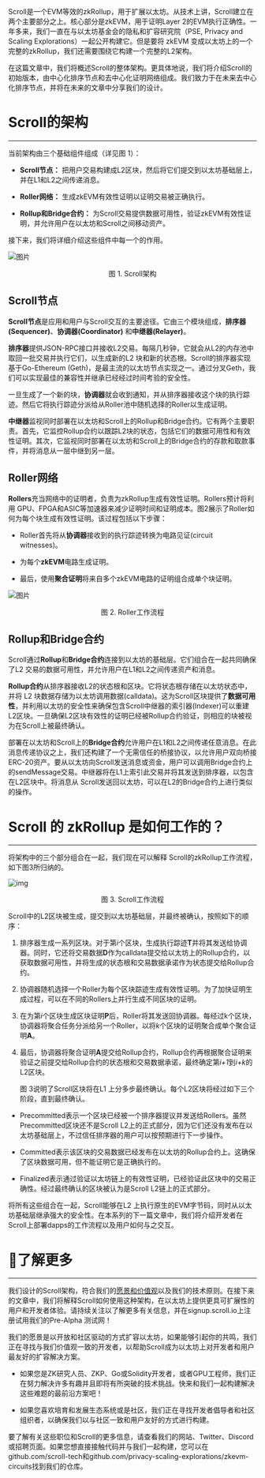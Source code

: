 
Scroll是一个EVM等效的zkRollup，用于扩展以太坊。从技术上讲，Scroll建立在两个主要部分之上。核心部分是zkEVM，用于证明Layer 2的EVM执行正确性。一年多来，我们一直在与以太坊基金会的隐私和扩容研究院（PSE, Privacy and Scaling Explorations）一起公开构建它。但是要将 zkEVM 变成以太坊上的一个完整的zkRollup，我们还需要围绕它构建一个完整的L2架构。

在这篇文章中，我们将概述Scroll的整体架构。更具体地说，我们将介绍Scroll的初始版本，由中心化排序节点和去中心化证明网络组成。我们致力于在未来去中心化排序节点，并将在未来的文章中分享我们的设计。

# Scroll的架构

------

当前架构由三个基础组件组成（详见图 1）：

- **Scroll节点：** 把用户交易构建成L2区块，然后将它们提交到以太坊基础层上，并在L1和L2之间传递消息。

- **Roller网络：** 生成zkEVM有效性证明以证明交易被正确执行。

- **Rollup和Bridge合约：** 为Scroll交易提供数据可用性，验证zkEVM有效性证明，并允许用户在以太坊和Scroll之间移动资产。

接下来，我们将详细介绍这些组件中每一个的作用。

![图片](scroll/blogs/img/5-1.png)

<center>图 1. Scroll架构</center>

##  Scroll节点

**Scroll节点**是应用和用户与Scroll交互的主要途径。它由三个模块组成，**排序器(Sequencer)**、**协调器(Coordinator)** 和**中继器(Relayer)**。

**排序器**提供JSON-RPC接口并接收L2交易。每隔几秒钟，它就会从L2的内存池中取回一批交易并执行它们，以生成新的L2 块和新的状态根。Scroll的排序器实现基于Go-Ethereum (Geth)，是最主流的以太坊节点实现之一。通过分叉Geth，我们可以实现最佳的兼容性并继承已经经过时间考验的安全性。

一旦生成了一个新的块，**协调器**就会收到通知，并从排序器接收这个块的执行踪迹。然后它将执行踪迹分派给从Roller池中随机选择的Roller以生成证明。

**中继器**监视同时部署在以太坊和Scroll上的Rollup和Bridge合约。它有两个主要职责。首先，它监控Rollup合约以跟踪L2块的状态，包括它们的数据可用性和有效性证明。其次，它监视同时部署在以太坊和Scroll上的Bridge合约的存款和取款事件，并将消息从一层中继到另一层。

## Roller网络

**Rollers**充当网络中的证明者，负责为zkRollup生成有效性证明。Rollers预计将利用 GPU、FPGA和ASIC等加速器来减少证明时间和证明成本。图2展示了Roller如何为每个块生成有效性证明。该过程包括以下步骤：

- Roller首先将从**协调器**接收到的执行踪迹转换为电路见证(circuit witnesses)。

- 为每个**zkEVM**电路生成证明。
- 最后，使用**聚合证明**将来自多个zkEVM电路的证明组合成单个块证明。

![图片](scroll/blogs/img/5-2.png)

<center>图 2. Roller工作流程</center>

## Rollup和Bridge合约

Scroll通过**Rollup**和**Bridge合约**连接到以太坊的基础层。它们组合在一起共同确保了L2 交易的数据可用性，并允许用户在L1和L2之间传递资产和消息。

**Rollup合约**从排序器接收L2的状态根和区块。它将状态根存储在以太坊状态中，并将 L2 块数据存储为以太坊调用数据(calldata)。这为Scroll区块提供了**数据可用性**，并利用以太坊的安全性来确保包含Scroll中继器的索引器(Indexer)可以重建L2区块。一旦确保L2区块有效性的证明已经被Rollup合约验证，则相应的块被视为在Scroll上被最终确认。

部署在以太坊和Scroll上的**Bridge合约**允许用户在L1和L2之间传递任意消息。在此消息传递协议之上，我们还构建了一个无需信任的桥接协议，以允许用户双向桥接ERC-20资产。要从以太坊向Scroll发送消息或资金，用户可以调用Bridge合约上的sendMessage交易。中继器将在L1上索引此交易并将其发送到排序器，以包含在L2区块中。将消息从 Scroll发送回以太坊，可以在L2的Bridge合约上进行类似的操作。



# Scroll 的 zkRollup 是如何工作的？

------

将架构中的三个部分组合在一起，我们现在可以解释 Scroll的zkRollup工作流程，如下图3所归纳的。

![img](scroll/blogs/img/5-3.png)

<center>图 3. Scroll工作流程</center>

Scroll中的L2区块被生成，提交到以太坊基础层，并最终被确认，按照如下的顺序：

1. 排序器生成一系列区块。对于第*i*个区块，生成执行踪迹**T**并将其发送给协调器。同时，它还将交易数据**D**作为calldata提交给以太坊上的Rollup合约，以获取数据可用性，并将生成的状态根和交易数据承诺作为状态提交给Rollup合约。

2. 协调器随机选择一个Roller为每个区块踪迹生成有效性证明。为了加快证明生成过程，可以在不同的Rollers上并行生成不同区块的证明。

3. 在为第*i*个区块生成区块证明**P**后，Roller将其发送回协调器。每经过k个区块，协调器将聚合任务分派给另一个Roller，以将*k*个区块的证明聚合成单个聚合证明**A**。

4. 最后，协调器将聚合证明**A**提交给Rollup合约，Rollup合约再根据聚合证明来验证之前提交给Rollup合约的状态根和交易数据承诺，最终确定第*i+1*到*i+k*的L2区块。



	图 3说明了Scroll区块将在L1 上分多步最终确认。每个L2区块将经过如下三个阶段，直到最终确认。



- Precommitted表示一个区块已经被一个排序器提议并发送给Rollers。虽然 Precommitted区块还不是Scroll L2上的正式部分，因为它们还没有发布在以太坊基础层上，不过信任排序器的用户可以按预期进行下一步操作。

- Committed表示该区块的交易数据已经发布在以太坊的Rollup合约上。这确保了区块数据可用，但不能证明它是正确执行的。

- Finalized表示通过验证以太坊链上的有效性证明，已经验证此区块中的交易正确性。经过最终确认的区块被认为是Scroll L2链上的正式部分。

将所有这些组合在一起，Scroll能够在L2 上执行原生的EVM字节码，同时从以太坊基础层继承强大的安全性。在本系列的下一篇文章中，我们将介绍开发者在Scroll上部署dapps的工作流程以及用户如何与之交互。





# 📜了解更多

------

我们设计的Scroll架构，符合我们的[愿景和价值观](http://mp.weixin.qq.com/s?__biz=MzkyMTQxNTg0MQ==&mid=2247483673&idx=1&sn=b7e3d7d9c8ba0be9951398a075d339ab&chksm=c182b8d7f6f531c1bb498bd6829b3ebbfa72f1f1cee97250bfe49d5a17eb2410c0579075b41b&scene=21#wechat_redirect)以及我们的技术原则。在接下来的文章中，我们将解释Scroll如何使用这种架构，在以太坊上提供更具可扩展性的用户和开发者体验。请持续关注以了解更多有关信息，并在signup.scroll.io上注册试用我们的Pre-Alpha 测试网！

我们的愿景是以开放和社区驱动的方式扩容以太坊，如果能够引起你的共鸣，我们正在寻找与我们价值观一致的开发者，以帮助Scroll成为以太坊上对开发者和用户最友好的扩容解决方案。

- 如果您是ZK研究人员、ZKP、Go或Solidity开发者，或者GPU工程师，我们正在努力解决许多有趣并且即将有所突破的技术挑战。快来和我们一起构建解决这些难题的最前沿方案吧！

- 如果您喜欢培育和发展生态系统或是社区，我们正在寻找开发者倡导者和社区组织者，以确保我们以与社区一致和用户友好的方式进行构建。

要了解有关这些职位和Scroll的更多信息，请查看我们的网站、Twitter、Discord或招聘页面。如果您想直接接触代码并与我们一起构建，您可以在github.com/scroll-tech和github.com/privacy-scaling-explorations/zkevm-circuits找到我们的仓库。